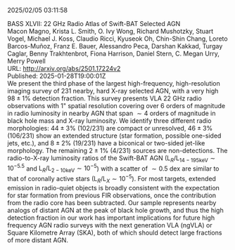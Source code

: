 2025/02/05 03:11:58  

BASS XLVII: 22 GHz Radio Atlas of Swift-BAT Selected AGN  
Macon Magno, Krista L. Smith, O. Ivy Wong, Richard Mushotzky, Stuart Vogel, Michael J. Koss, Claudio Ricci, Kyuseok Oh, Chin-Shin Chang, Loreto Barcos-Muñoz, Franz E. Bauer, Alessandro Peca, Darshan Kakkad, Turgay Caglar, Benny Trakhtenbrot, Fiona Harrison, Daniel Stern, C. Megan Urry, Merry Powell  
URL: http://arxiv.org/abs/2501.17224v2  
Published: 2025-01-28T19:00:01Z  
  We present the third phase of the largest high-frequency, high-resolution imaging survey of 231 nearby, hard X-ray selected AGN, with a very high $98 \pm 1\%$ detection fraction. This survey presents VLA 22 GHz radio observations with 1" spatial resolution covering over $6$ orders of magnitude in radio luminosity in nearby AGN that span $\sim4$ orders of magnitude in black hole mass and X-ray luminosity. We identify three different radio morphologies: $44 \pm 3\%$ (102/231) are compact or unresolved, $46 \pm 3\%$ (106/231) show an extended structure (star formation, possible one-sided jets, etc.), and $8 \pm 2\%$ (19/231) have a biconical or two-sided jet-like morphology. The remaining $2 \pm 1\%$ (4/231) sources are non-detections. The radio-to-X-ray luminosity ratios of the Swift-BAT AGN ($\text{L}_R/\text{L}_{14-195 \text{keV}} \sim 10^{-5.5}$ and $\text{L}_R/\text{L}_{2-10 \text{keV}} \sim 10^{-5}$) with a scatter of $\sim0.5$ dex are similar to that of coronally active stars ($\text{L}_R/\text{L}_X \sim 10^{-5}$). For most targets, extended emission in radio-quiet objects is broadly consistent with the expectation for star formation from previous FIR observations, once the contribution from the radio core has been subtracted. Our sample represents nearby analogs of distant AGN at the peak of black hole growth, and thus the high detection fraction in our work has important implications for future high frequency AGN radio surveys with the next generation VLA (ngVLA) or Square Kilometre Array (SKA), both of which should detect large fractions of more distant AGN.   

